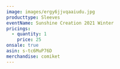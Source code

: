 ```yaml
---
image: images/ergy6jjvqaaiudu.jpg
producttype: Sleeves
eventName: Sunshine Creation 2021 Winter
pricings:
  - quantity: 1
    price: 25
onsale: true
asin: s-tc6MuP76D
merchandise: comiket
---
```

